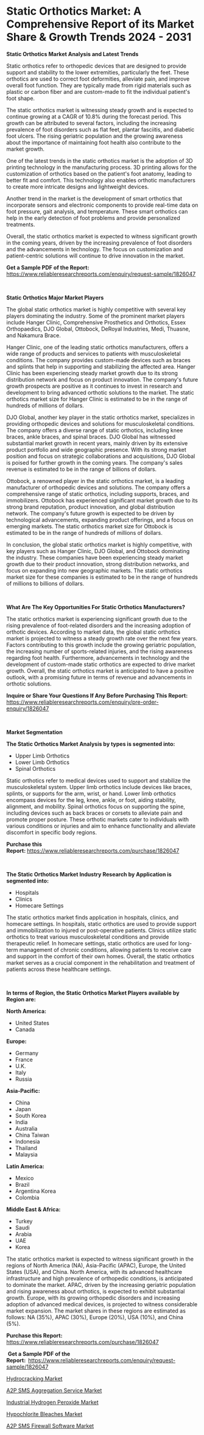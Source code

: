 <p><h1>Static Orthotics Market: A Comprehensive Report of its Market Share & Growth Trends 2024 - 2031</h1></p><p><strong>Static Orthotics Market Analysis and Latest Trends</strong></p>
<p><p>Static orthotics refer to orthopedic devices that are designed to provide support and stability to the lower extremities, particularly the feet. These orthotics are used to correct foot deformities, alleviate pain, and improve overall foot function. They are typically made from rigid materials such as plastic or carbon fiber and are custom-made to fit the individual patient's foot shape.</p><p>The static orthotics market is witnessing steady growth and is expected to continue growing at a CAGR of 10.8% during the forecast period. This growth can be attributed to several factors, including the increasing prevalence of foot disorders such as flat feet, plantar fasciitis, and diabetic foot ulcers. The rising geriatric population and the growing awareness about the importance of maintaining foot health also contribute to the market growth.</p><p>One of the latest trends in the static orthotics market is the adoption of 3D printing technology in the manufacturing process. 3D printing allows for the customization of orthotics based on the patient's foot anatomy, leading to better fit and comfort. This technology also enables orthotic manufacturers to create more intricate designs and lightweight devices.</p><p>Another trend in the market is the development of smart orthotics that incorporate sensors and electronic components to provide real-time data on foot pressure, gait analysis, and temperature. These smart orthotics can help in the early detection of foot problems and provide personalized treatments.</p><p>Overall, the static orthotics market is expected to witness significant growth in the coming years, driven by the increasing prevalence of foot disorders and the advancements in technology. The focus on customization and patient-centric solutions will continue to drive innovation in the market.</p></p>
<p><strong>Get a Sample PDF of the Report:&nbsp;</strong> <a href="https://www.reliableresearchreports.com/enquiry/request-sample/1826047">https://www.reliableresearchreports.com/enquiry/request-sample/1826047</a></p>
<p>&nbsp;</p>
<p><strong>Static Orthotics Major Market Players</strong></p>
<p><p>The global static orthotics market is highly competitive with several key players dominating the industry. Some of the prominent market players include Hanger Clinic, Comprehensive Prosthetics and Orthotics, Essex Orthopaedics, DJO Global, Ottobock, DeRoyal Industries, Medi, Thuasne, and Nakamura Brace.</p><p>Hanger Clinic, one of the leading static orthotics manufacturers, offers a wide range of products and services to patients with musculoskeletal conditions. The company provides custom-made devices such as braces and splints that help in supporting and stabilizing the affected area. Hanger Clinic has been experiencing steady market growth due to its strong distribution network and focus on product innovation. The company's future growth prospects are positive as it continues to invest in research and development to bring advanced orthotic solutions to the market. The static orthotics market size for Hanger Clinic is estimated to be in the range of hundreds of millions of dollars.</p><p>DJO Global, another key player in the static orthotics market, specializes in providing orthopedic devices and solutions for musculoskeletal conditions. The company offers a diverse range of static orthotics, including knee braces, ankle braces, and spinal braces. DJO Global has witnessed substantial market growth in recent years, mainly driven by its extensive product portfolio and wide geographic presence. With its strong market position and focus on strategic collaborations and acquisitions, DJO Global is poised for further growth in the coming years. The company's sales revenue is estimated to be in the range of billions of dollars.</p><p>Ottobock, a renowned player in the static orthotics market, is a leading manufacturer of orthopedic devices and solutions. The company offers a comprehensive range of static orthotics, including supports, braces, and immobilizers. Ottobock has experienced significant market growth due to its strong brand reputation, product innovation, and global distribution network. The company's future growth is expected to be driven by technological advancements, expanding product offerings, and a focus on emerging markets. The static orthotics market size for Ottobock is estimated to be in the range of hundreds of millions of dollars.</p><p>In conclusion, the global static orthotics market is highly competitive, with key players such as Hanger Clinic, DJO Global, and Ottobock dominating the industry. These companies have been experiencing steady market growth due to their product innovation, strong distribution networks, and focus on expanding into new geographic markets. The static orthotics market size for these companies is estimated to be in the range of hundreds of millions to billions of dollars.</p></p>
<p>&nbsp;</p>
<p><strong>What Are The Key Opportunities For Static Orthotics Manufacturers?</strong></p>
<p><p>The static orthotics market is experiencing significant growth due to the rising prevalence of foot-related disorders and the increasing adoption of orthotic devices. According to market data, the global static orthotics market is projected to witness a steady growth rate over the next few years. Factors contributing to this growth include the growing geriatric population, the increasing number of sports-related injuries, and the rising awareness regarding foot health. Furthermore, advancements in technology and the development of custom-made static orthotics are expected to drive market growth. Overall, the static orthotics market is anticipated to have a positive outlook, with a promising future in terms of revenue and advancements in orthotic solutions.</p></p>
<p><strong>Inquire or Share Your Questions If Any Before Purchasing This Report:</strong> <a href="https://www.reliableresearchreports.com/enquiry/pre-order-enquiry/1826047">https://www.reliableresearchreports.com/enquiry/pre-order-enquiry/1826047</a></p>
<p>&nbsp;</p>
<p><strong>Market Segmentation</strong></p>
<p><strong>The Static Orthotics Market Analysis by types is segmented into:</strong></p>
<p><ul><li>Upper Limb Orthotics</li><li>Lower Limb Orthotics</li><li>Spinal Orthotics</li></ul></p>
<p><p>Static orthotics refer to medical devices used to support and stabilize the musculoskeletal system. Upper limb orthotics include devices like braces, splints, or supports for the arm, wrist, or hand. Lower limb orthotics encompass devices for the leg, knee, ankle, or foot, aiding stability, alignment, and mobility. Spinal orthotics focus on supporting the spine, including devices such as back braces or corsets to alleviate pain and promote proper posture. These orthotic markets cater to individuals with various conditions or injuries and aim to enhance functionality and alleviate discomfort in specific body regions.</p></p>
<p><strong>Purchase this Report:&nbsp;</strong><a href="https://www.reliableresearchreports.com/purchase/1826047">https://www.reliableresearchreports.com/purchase/1826047</a></p>
<p>&nbsp;</p>
<p><strong>The Static Orthotics Market Industry Research by Application is segmented into:</strong></p>
<p><ul><li>Hospitals</li><li>Clinics</li><li>Homecare Settings</li></ul></p>
<p><p>The static orthotics market finds application in hospitals, clinics, and homecare settings. In hospitals, static orthotics are used to provide support and immobilization to injured or post-operative patients. Clinics utilize static orthotics to treat various musculoskeletal conditions and provide therapeutic relief. In homecare settings, static orthotics are used for long-term management of chronic conditions, allowing patients to receive care and support in the comfort of their own homes. Overall, the static orthotics market serves as a crucial component in the rehabilitation and treatment of patients across these healthcare settings.</p></p>
<p>&nbsp;</p>
<p><strong>In terms of Region, the Static Orthotics Market Players available by Region are:</strong></p>
<p>
    <p> <strong> North America: </strong>
        <ul>
            <li>United States</li>
            <li>Canada</li>
        </ul>
        </p> 
    <p> <strong> Europe: </strong>
        <ul>
            <li>Germany</li>
            <li>France</li>
            <li>U.K.</li>
            <li>Italy</li>
            <li>Russia</li>
        </ul>
        </p> 
    <p> <strong> Asia-Pacific: </strong>
        <ul>
            <li>China</li>
            <li>Japan</li>
            <li>South Korea</li>
            <li>India</li>
            <li>Australia</li>
            <li>China Taiwan</li>
            <li>Indonesia</li>
            <li>Thailand</li>
            <li>Malaysia</li>
        </ul>
        </p> 
    <p> <strong> Latin America: </strong>
        <ul>
            <li>Mexico</li>
            <li>Brazil</li>
            <li>Argentina Korea</li>
            <li>Colombia</li>
        </ul>
        </p> 
    <p> <strong> Middle East & Africa: </strong>
        <ul>
            <li>Turkey</li>
            <li>Saudi</li>
            <li>Arabia</li>
            <li>UAE</li>
            <li>Korea</li>
        </ul>
    </p>
    </p>
<p><p>The static orthotics market is expected to witness significant growth in the regions of North America (NA), Asia-Pacific (APAC), Europe, the United States (USA), and China. North America, with its advanced healthcare infrastructure and high prevalence of orthopedic conditions, is anticipated to dominate the market. APAC, driven by the increasing geriatric population and rising awareness about orthotics, is expected to exhibit substantial growth. Europe, with its growing orthopedic disorders and increasing adoption of advanced medical devices, is projected to witness considerable market expansion. The market shares in these regions are estimated as follows: NA (35%), APAC (30%), Europe (20%), USA (10%), and China (5%).</p></p>
<p><strong>Purchase this Report: </strong><a href="https://www.reliableresearchreports.com/purchase/1826047">https://www.reliableresearchreports.com/purchase/1826047</a></p>
<p>&nbsp;<strong>Get a Sample PDF of the Report:&nbsp;&nbsp;</strong><a href="https://www.reliableresearchreports.com/enquiry/request-sample/1826047">https://www.reliableresearchreports.com/enquiry/request-sample/1826047</a></p>
<p><strong></strong></p>
<p><p><a href="https://medium.com/@amosmonahan243/hydrocracking-market-trends-forecast-and-competitive-analysis-to-2031-4d99ace3e4a8">Hydrocracking Market</a></p><p><a href="https://github.com/YashRP12/Market-Research-Report-List-3/blob/main/a2p-sms-aggregation-service-market.md">A2P SMS Aggregation Service Market</a></p><p><a href="https://medium.com/@tedbernhard/industrial-hydrogen-peroxide-market-share-evolution-and-market-growth-trends-2024-2031-1722922b478f">Industrial Hydrogen Peroxide Market</a></p><p><a href="https://medium.com/p/b6d2cb811634/edit">Hypochlorite Bleaches Market</a></p><p><a href="https://github.com/Chiragrp25/Market-Research-Report-List-3/blob/main/a2p-sms-firewall-software-market.md">A2P SMS Firewall Software Market</a></p></p>